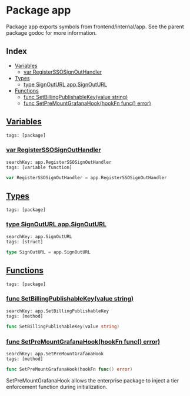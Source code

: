 # Package app

Package app exports symbols from frontend/internal/app. See the parent package godoc for more information. 

## Index

* [Variables](#var)
    * [var RegisterSSOSignOutHandler](#RegisterSSOSignOutHandler)
* [Types](#type)
    * [type SignOutURL app.SignOutURL](#SignOutURL)
* [Functions](#func)
    * [func SetBillingPublishableKey(value string)](#SetBillingPublishableKey)
    * [func SetPreMountGrafanaHook(hookFn func() error)](#SetPreMountGrafanaHook)


## <a id="var" href="#var">Variables</a>

```
tags: [package]
```

### <a id="RegisterSSOSignOutHandler" href="#RegisterSSOSignOutHandler">var RegisterSSOSignOutHandler</a>

```
searchKey: app.RegisterSSOSignOutHandler
tags: [variable function]
```

```Go
var RegisterSSOSignOutHandler = app.RegisterSSOSignOutHandler
```

## <a id="type" href="#type">Types</a>

```
tags: [package]
```

### <a id="SignOutURL" href="#SignOutURL">type SignOutURL app.SignOutURL</a>

```
searchKey: app.SignOutURL
tags: [struct]
```

```Go
type SignOutURL = app.SignOutURL
```

## <a id="func" href="#func">Functions</a>

```
tags: [package]
```

### <a id="SetBillingPublishableKey" href="#SetBillingPublishableKey">func SetBillingPublishableKey(value string)</a>

```
searchKey: app.SetBillingPublishableKey
tags: [method]
```

```Go
func SetBillingPublishableKey(value string)
```

### <a id="SetPreMountGrafanaHook" href="#SetPreMountGrafanaHook">func SetPreMountGrafanaHook(hookFn func() error)</a>

```
searchKey: app.SetPreMountGrafanaHook
tags: [method]
```

```Go
func SetPreMountGrafanaHook(hookFn func() error)
```

SetPreMountGrafanaHook allows the enterprise package to inject a tier enforcement function during initialization. 

